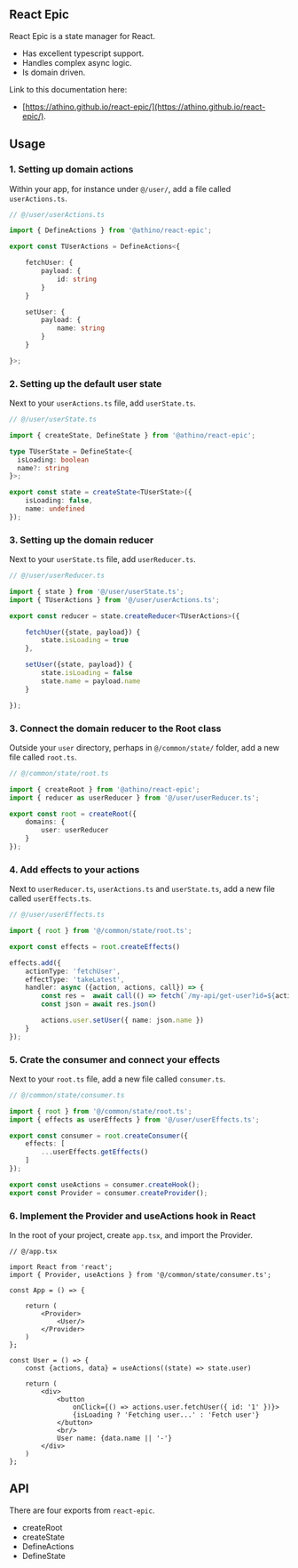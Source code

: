 
## React Epic
React Epic is a state manager for React.
- Has excellent typescript support.
- Handles complex async logic.
- Is domain driven.

Link to this documentation here:
- [https://athino.github.io/react-epic/](https://athino.github.io/react-epic/).

## Usage

### 1. Setting up domain actions

Within your app, for instance under `@/user/`, add a file called `userActions.ts`.

```ts
// @/user/userActions.ts

import { DefineActions } from '@athino/react-epic';

export const TUserActions = DefineActions<{

    fetchUser: {
        payload: {
            id: string
        }
    }

    setUser: {
        payload: {
            name: string
        }
    }

}>;

```

### 2. Setting up the default user state

Next to your `userActions.ts` file, add `userState.ts`.

```ts
// @/user/userState.ts

import { createState, DefineState } from '@athino/react-epic';

type TUserState = DefineState<{
  isLoading: boolean
  name?: string
}>;

export const state = createState<TUserState>({
    isLoading: false,
    name: undefined
});

```


### 3. Setting up the domain reducer

Next to your `userState.ts` file, add `userReducer.ts`.

```ts
// @/user/userReducer.ts

import { state } from '@/user/userState.ts';
import { TUserActions } from '@/user/userActions.ts';

export const reducer = state.createReducer<TUserActions>({

    fetchUser({state, payload}) {
        state.isLoading = true
    },

    setUser({state, payload}) {
        state.isLoading = false
        state.name = payload.name
    }

});

```

### 3. Connect the domain reducer to the Root class

Outside your `user` directory, perhaps in `@/common/state/` folder, add a new file called `root.ts`.

```ts
// @/common/state/root.ts

import { createRoot } from '@athino/react-epic';
import { reducer as userReducer } from '@/user/userReducer.ts';

export const root = createRoot({
    domains: {
        user: userReducer
    }
});

```

### 4. Add effects to your actions

Next to `userReducer.ts`, `userActions.ts` and `userState.ts`, add a new file called `userEffects.ts`.

```ts
// @/user/userEffects.ts

import { root } from '@/common/state/root.ts';

export const effects = root.createEffects()

effects.add({
    actionType: 'fetchUser',
    effectType: 'takeLatest',
    handler: async ({action, actions, call}) => {
        const res =  await call(() => fetch(`/my-api/get-user?id=${action.payload.id}`))
        const json = await res.json()

        actions.user.setUser({ name: json.name })
    }
});

```

### 5. Crate the consumer and connect your effects

Next to your `root.ts` file, add a new file called `consumer.ts`.

```ts
// @/common/state/consumer.ts

import { root } from '@/common/state/root.ts';
import { effects as userEffects } from '@/user/userEffects.ts';

export const consumer = root.createConsumer({
    effects: [
        ...userEffects.getEffects()
    ]
});

export const useActions = consumer.createHook();
export const Provider = consumer.createProvider();

```

### 6. Implement the Provider and useActions hook in React

In the root of your project, create `app.tsx`, and import the Provider.

```tsx
// @/app.tsx

import React from 'react';
import { Provider, useActions } from '@/common/state/consumer.ts';

const App = () => {

    return (
        <Provider>
            <User/>
        </Provider>
    )
};

const User = () => {
    const {actions, data} = useActions((state) => state.user)

    return (
        <div>
            <button
                onClick={() => actions.user.fetchUser({ id: '1' })}>
                {isLoading ? 'Fetching user...' : 'Fetch user'}
            </button>
            <br/>
            User name: {data.name || '-'}
        </div>
    )
};

```

## API

There are four exports from `react-epic`.

- createRoot
- createState
- DefineActions
- DefineState

